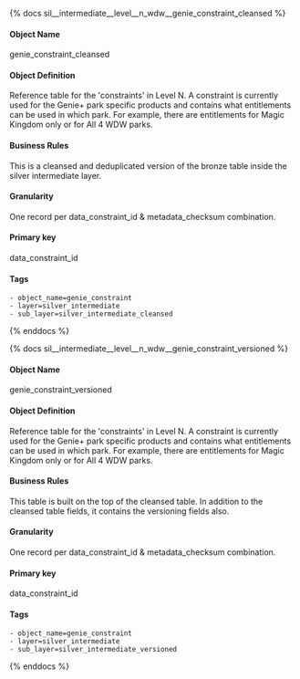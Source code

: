 {% docs sil__intermediate__level__n_wdw__genie_constraint_cleansed %}

#### Object Name
genie_constraint_cleansed

#### Object Definition
Reference table for the &#39;constraints&#39; in Level N. A constraint is currently used for the Genie+ park specific products and contains what entitlements can be used in which park. For example, there are entitlements for Magic Kingdom only or for All 4 WDW parks.

#### Business Rules
This is a cleansed and deduplicated version of the bronze table inside the silver intermediate layer.

#### Granularity
One record per data_constraint_id & metadata_checksum combination.

#### Primary key
data_constraint_id

#### Tags
    - object_name=genie_constraint
    - layer=silver_intermediate
    - sub_layer=silver_intermediate_cleansed

{% enddocs %}

{% docs sil__intermediate__level__n_wdw__genie_constraint_versioned %}

#### Object Name
genie_constraint_versioned

#### Object Definition
Reference table for the &#39;constraints&#39; in Level N. A constraint is currently used for the Genie+ park specific products and contains what entitlements can be used in which park. For example, there are entitlements for Magic Kingdom only or for All 4 WDW parks.

#### Business Rules
This table is built on the top of the cleansed table. In addition to the cleansed table fields, it contains the versioning fields also.

#### Granularity
One record per data_constraint_id & metadata_checksum combination.

#### Primary key
data_constraint_id

#### Tags
    - object_name=genie_constraint
    - layer=silver_intermediate
    - sub_layer=silver_intermediate_versioned

{% enddocs %}